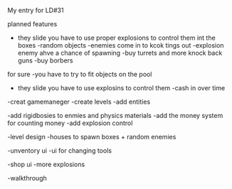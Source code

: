 My entry for LD#31

planned features

- they slide you have to use proper explosions to control them int the boxes
-random objects
-enemies come in to kcok tings out
-explosion enemy ahve a chance of spawning
-buy turrets and more knock back guns
-buy borbers

for sure
-you have to try to fit objects on the pool
- they slide you have to use explosins to control them
-cash in over time

-creat gamemaneger
-create levels
-add entities

-add rigidbosies to enmies and physics materials
-add the money system for counting money
-add explosion control

-level design
-houses to spawn boxes + random enemies


-unventory ui
-ui for changing tools

-shop ui
-more explosions

-walkthrough



